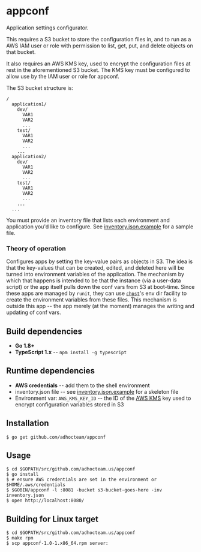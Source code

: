 appconf
=======

Application settings configurator.

This requires a S3 bucket to store the configuration files in, and to run as a
AWS IAM user or role with permission to list, get, put, and delete objects on that bucket.

It also requires an AWS KMS key, used to encrypt the configuration files at rest in the aforementioned S3 bucket. The KMS key must be configured to allow use by the IAM user or role for appconf.

The S3 bucket structure is:

```
/
  application1/
    dev/
      VAR1
      VAR2
      ...
    test/
      VAR1
      VAR2
      ...
    ...
  application2/
    dev/
      VAR1
      VAR2
      ...
    test/
      VAR1
      VAR2
      ...
    ...
  ...
```

You must provide an inventory file that lists each environment and application you'd like
to configure. See [inventory.json.example](inventory.json.example) for a sample file.

### Theory of operation

Configures apps by setting the key-value pairs as objects in S3. The idea is
that the key-values that can be created, edited, and deleted here will be turned
into environment variables of the application. The mechanism by which that
happens is intended to be that the instance (via a user-data script) or the app
itself pulls down the conf vars from S3 at boot-time. Since these apps are
managed by `runit`, they can use
[`chpst`](http://smarden.org/runit/chpst.8.html)'s env dir facility to create
the environment variables from these files. This mechanism is outside this app
-- the app merely (at the moment) manages the writing and updating of conf vars.

Build dependencies
------------------

* **Go 1.8+**
* **TypeScript 1.x** -- `npm install -g typescript`

Runtime dependencies
--------------------

* **AWS credentials** -- add them to the shell environment
* inventory.json file -- see [inventory.json.example](inventory.json.example) for a skeleton file
* Environment var: `AWS_KMS_KEY_ID` -- the ID of the [AWS KMS](https://aws.amazon.com/kms/) key used to encrypt configuration variables stored in S3

Installation
------------

``` shell
$ go get github.com/adhocteam/appconf
```

Usage
-----

``` shell
$ cd $GOPATH/src/github.com/adhocteam.us/appconf
$ go install
$ # ensure AWS credentials are set in the environment or $HOME/.aws/credentials
$ $GOBIN/appconf -l :8081 -bucket s3-bucket-goes-here -inv inventory.json
$ open http://localhost:8080/
```

Building for Linux target
-------------------------

``` shell
$ cd $GOPATH/src/github.com/adhocteam.us/appconf
$ make rpm
$ scp appconf-1.0-1.x86_64.rpm server:
```
